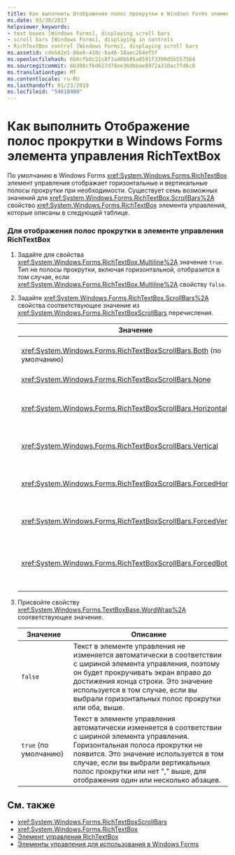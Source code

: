 ```yaml
---
title: Как выполнить Отображение полос прокрутки в Windows Forms элемента управления RichTextBox
ms.date: 03/30/2017
helpviewer_keywords:
- text boxes [Windows Forms], displaying scroll bars
- scroll bars [Windows Forms], displaying in controls
- RichTextBox control [Windows Forms], displaying scroll bars
ms.assetid: cdeb42e1-86e8-410c-ba46-18aec264ef5f
ms.openlocfilehash: 6b6cfb8c21c8f3a48bb85a0591f3390d5b5575b4
ms.sourcegitcommit: 6b308cf6d627d78ee36dbbae8972a310ac7fd6c8
ms.translationtype: MT
ms.contentlocale: ru-RU
ms.lasthandoff: 01/23/2019
ms.locfileid: "54610400"
---
```

# <a name="how-to-display-scroll-bars-in-the-windows-forms-richtextbox-control"></a>Как выполнить Отображение полос прокрутки в Windows Forms элемента управления RichTextBox
По умолчанию в Windows Forms <xref:System.Windows.Forms.RichTextBox> элемент управления отображает горизонтальные и вертикальные полосы прокрутки при необходимости. Существует семь возможных значений для <xref:System.Windows.Forms.RichTextBox.ScrollBars%2A> свойство <xref:System.Windows.Forms.RichTextBox> элемента управления, которые описаны в следующей таблице.  
  
### <a name="to-display-scroll-bars-in-a-richtextbox-control"></a>Для отображения полос прокрутки в элементе управления RichTextBox  
  
1.  Задайте для свойства <xref:System.Windows.Forms.RichTextBox.Multiline%2A> значение `true`. Тип не полосы прокрутки, включая горизонтальной, отобразится в том случае, если <xref:System.Windows.Forms.RichTextBox.Multiline%2A> свойству `false`.  
  
2.  Задайте <xref:System.Windows.Forms.RichTextBox.ScrollBars%2A> свойства соответствующее значение из <xref:System.Windows.Forms.RichTextBoxScrollBars> перечисления.  
  
    |Значение|Описание:|  
    |-----------|-----------------|  
    |<xref:System.Windows.Forms.RichTextBoxScrollBars.Both> (по умолчанию)|Отображает полосы прокрутки по горизонтали или вертикали, так и в, только в том случае, если длина текста превышает ширину или длина элемента управления.|  
    |<xref:System.Windows.Forms.RichTextBoxScrollBars.None>|Не отображаются ни полосы прокрутки.|  
    |<xref:System.Windows.Forms.RichTextBoxScrollBars.Horizontal>|Отображает горизонтальную полосу прокрутки, только если длина текста превышает ширину элемента управления. (Это произошло, <xref:System.Windows.Forms.TextBoxBase.WordWrap%2A> свойству должно быть присвоено `false`.)|  
    |<xref:System.Windows.Forms.RichTextBoxScrollBars.Vertical>|Отображает вертикальную полосу только в том случае, если текст выходит высоту элемента управления прокрутки.|  
    |<xref:System.Windows.Forms.RichTextBoxScrollBars.ForcedHorizontal>|Отображение горизонтальной прокрутки полосы при <xref:System.Windows.Forms.TextBoxBase.WordWrap%2A> свойству `false`. Полоса прокрутки отображается серым цветом, если текст не превышает ширину элемента управления.|  
    |<xref:System.Windows.Forms.RichTextBoxScrollBars.ForcedVertical>|Вертикальная полоса прокрутки отображается всегда. Полоса прокрутки отображается серым цветом, если текст не превышает длину элемента управления.|  
    |<xref:System.Windows.Forms.RichTextBoxScrollBars.ForcedBoth>|Вертикальная полоса прокрутки отображается всегда. Отображение горизонтальной прокрутки полосы при <xref:System.Windows.Forms.TextBoxBase.WordWrap%2A> свойству `false`. Полосы прокрутки отображаются затененный, когда текст не превышает пределы элемента управления.|  
  
3.  Присвойте свойству <xref:System.Windows.Forms.TextBoxBase.WordWrap%2A> соответствующее значение.  
  
    |Значение|Описание|  
    |-----------|-----------------|  
    |`false`|Текст в элементе управления не изменяется автоматически в соответствии с шириной элемента управления, поэтому он будет прокручивать экран вправо до достижения конца строки. Это значение используется в том случае, если вы выбрали горизонтальных полос прокрутки или оба, выше.|  
    |`true` (по умолчанию)|Текст в элементе управления автоматически изменяется в соответствии с шириной элемента управления. Горизонтальная полоса прокрутки не появится. Это значение используется в том случае, если вы выбрали вертикальных полос прокрутки или нет "," выше, для отображения один или несколько абзацев.|  
  
## <a name="see-also"></a>См. также
- <xref:System.Windows.Forms.RichTextBoxScrollBars>
- <xref:System.Windows.Forms.RichTextBox>
- [Элемент управления RichTextBox](../../../../docs/framework/winforms/controls/richtextbox-control-windows-forms.md)
- [Элементы управления для использования в Windows Forms](../../../../docs/framework/winforms/controls/controls-to-use-on-windows-forms.md)
